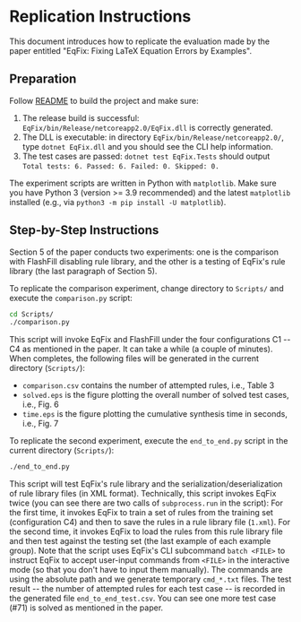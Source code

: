 # Replication Instructions

This document introduces how to replicate the evaluation made by the paper entitled "EqFix: Fixing LaTeX Equation Errors by Examples".

## Preparation

Follow [README](README.md) to build the project and make sure:
1. The release build is successful: `EqFix/bin/Release/netcoreapp2.0/EqFix.dll` is correctly generated.
2. The DLL is executable: in directory `EqFix/bin/Release/netcoreapp2.0/`, type `dotnet EqFix.dll` and you should see the CLI help information.
3. The test cases are passed: `dotnet test EqFix.Tests` should output `Total tests: 6. Passed: 6. Failed: 0. Skipped: 0.`

The experiment scripts are written in Python with `matplotlib`. Make sure you have Python 3 (version >= 3.9 recommended) and the latest `matplotlib` installed (e.g., via `python3 -m pip install -U matplotlib`).

## Step-by-Step Instructions

Section 5 of the paper conducts two experiments: one is the comparison with FlashFill disabling rule library, and the other is a testing of EqFix's rule library (the last paragraph of Section 5).

To replicate the comparison experiment, change directory to `Scripts/` and execute the `comparison.py` script:
```sh
cd Scripts/
./comparison.py
```

This script will invoke EqFix and FlashFill under the four configurations C1 -- C4 as mentioned in the paper. It can take a while (a couple of minutes). When completes, the following files will be generated in the current directory (`Scripts/`):
- `comparison.csv` contains the number of attempted rules, i.e., Table 3
- `solved.eps` is the figure plotting the overall number of solved test cases, i.e., Fig. 6
- `time.eps` is the figure plotting the cumulative synthesis time in seconds, i.e., Fig. 7

To replicate the second experiment, execute the `end_to_end.py` script in the current directory (`Scripts/`):
```sh
./end_to_end.py
```

This script will test EqFix's rule library and the serialization/deserialization of rule library files (in XML format). Technically, this script invokes EqFix twice (you can see there are two calls of `subprocess.run` in the script):
For the first time, it invokes EqFix to train a set of rules from the training set (configuration C4) and then to save the rules in a rule library file (`1.xml`).
For the second time, it invokes EqFix to load the rules from this rule library file and then test against the testing set (the last example of each example group).
Note that the script uses EqFix's CLI subcommand `batch <FILE>` to instruct EqFix to accept user-input commands from `<FILE>` in the interactive mode (so that you don't have to input them manually).
The commands are using the absolute path and we generate temporary `cmd_*.txt` files.
The test result -- the number of attempted rules for each test case -- is recorded in the generated file `end_to_end_test.csv`.
You can see one more test case (#71) is solved as mentioned in the paper.
